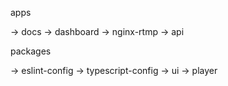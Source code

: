 apps

-> docs
-> dashboard
-> nginx-rtmp
-> api

packages

-> eslint-config
-> typescript-config
-> ui
-> player
